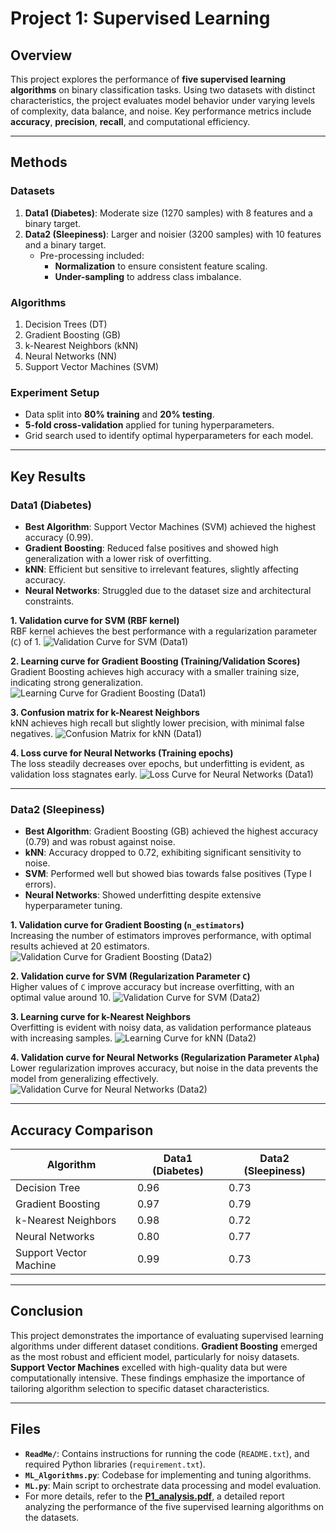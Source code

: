 # Project 1: Supervised Learning

## Overview

This project explores the performance of **five supervised learning algorithms** on binary classification tasks. Using two datasets with distinct characteristics, the project evaluates model behavior under varying levels of complexity, data balance, and noise. Key performance metrics include **accuracy**, **precision**, **recall**, and computational efficiency.

---

## Methods

### Datasets
  1. **Data1 (Diabetes)**: Moderate size (1270 samples) with 8 features and a binary target.
  2. **Data2 (Sleepiness)**: Larger and noisier (3200 samples) with 10 features and a binary target.
     - Pre-processing included:
       - **Normalization** to ensure consistent feature scaling.
       - **Under-sampling** to address class imbalance.

### Algorithms
  1. Decision Trees (DT)
  2. Gradient Boosting (GB)
  3. k-Nearest Neighbors (kNN)
  4. Neural Networks (NN)
  5. Support Vector Machines (SVM)

### Experiment Setup
  - Data split into **80% training** and **20% testing**.
  - **5-fold cross-validation** applied for tuning hyperparameters.
  - Grid search used to identify optimal hyperparameters for each model.

---

## Key Results

### Data1 (Diabetes)
- **Best Algorithm**: Support Vector Machines (SVM) achieved the highest accuracy (0.99).
- **Gradient Boosting**: Reduced false positives and showed high generalization with a lower risk of overfitting.
- **kNN**: Efficient but sensitive to irrelevant features, slightly affecting accuracy.
- **Neural Networks**: Struggled due to the dataset size and architectural constraints.

**1. Validation curve for SVM (RBF kernel)**  
RBF kernel achieves the best performance with a regularization parameter (`C`) of 1.
![Validation Curve for SVM (Data1)](pic/Fig33.png)  

**2. Learning curve for Gradient Boosting (Training/Validation Scores)**  
Gradient Boosting achieves high accuracy with a smaller training size, indicating strong generalization.
![Learning Curve for Gradient Boosting (Data1)](pic/Fig11.png)  

**3. Confusion matrix for k-Nearest Neighbors**  
kNN achieves high recall but slightly lower precision, with minimal false negatives.
![Confusion Matrix for kNN (Data1)](pic/Fig20.png)  

**4. Loss curve for Neural Networks (Training epochs)**  
The loss steadily decreases over epochs, but underfitting is evident, as validation loss stagnates early.
![Loss Curve for Neural Networks (Data1)](pic/Fig27.png)  

---

### Data2 (Sleepiness)
- **Best Algorithm**: Gradient Boosting (GB) achieved the highest accuracy (0.79) and was robust against noise.
- **kNN**: Accuracy dropped to 0.72, exhibiting significant sensitivity to noise.
- **SVM**: Performed well but showed bias towards false positives (Type I errors).
- **Neural Networks**: Showed underfitting despite extensive hyperparameter tuning.

**1. Validation curve for Gradient Boosting (`n_estimators`)**  
Increasing the number of estimators improves performance, with optimal results achieved at 20 estimators.
![Validation Curve for Gradient Boosting (Data2)](pic/Fig13.png)  

**2. Validation curve for SVM (Regularization Parameter `C`)**  
Higher values of `C` improve accuracy but increase overfitting, with an optimal value around 10.
![Validation Curve for SVM (Data2)](pic/Fig38.png)  

**3. Learning curve for k-Nearest Neighbors**  
Overfitting is evident with noisy data, as validation performance plateaus with increasing samples.
![Learning Curve for kNN (Data2)](pic/Fig23.png)  

**4. Validation curve for Neural Networks (Regularization Parameter `Alpha`)**  
Lower regularization improves accuracy, but noise in the data prevents the model from generalizing effectively.
![Validation Curve for Neural Networks (Data2)](pic/Fig30.png)  

---

## Accuracy Comparison
| Algorithm              | Data1 (Diabetes) | Data2 (Sleepiness) |
|------------------------|------------------|--------------------|
| Decision Tree          | 0.96             | 0.73               |
| Gradient Boosting      | 0.97             | 0.79               |
| k-Nearest Neighbors    | 0.98             | 0.72               |
| Neural Networks        | 0.80             | 0.77               |
| Support Vector Machine | 0.99             | 0.73               |

---

## Conclusion

This project demonstrates the importance of evaluating supervised learning algorithms under different dataset conditions. **Gradient Boosting** emerged as the most robust and efficient model, particularly for noisy datasets. **Support Vector Machines** excelled with high-quality data but were computationally intensive. These findings emphasize the importance of tailoring algorithm selection to specific dataset characteristics.

---

## Files

- **`ReadMe/`**: Contains instructions for running the code (`README.txt`), and required Python libraries (`requirement.txt`).
- **`ML_Algorithms.py`**: Codebase for implementing and tuning algorithms.
- **`ML.py`**: Main script to orchestrate data processing and model evaluation.
- For more details, refer to the **[P1_analysis.pdf](P1_analysis.pdf)**, a detailed report analyzing the performance of the five supervised learning algorithms on the datasets.
